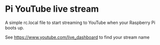 # Pi YouTube live stream

A simple rc.local file to start streaming to YouTube when your Raspberry Pi boots up.

See https://www.youtube.com/live_dashboard to find your stream name
